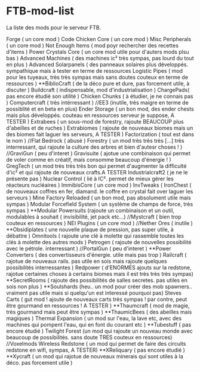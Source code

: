 FTB-mod-list
============

La liste des mods pour le serveur FTB.

Forge ( un core mod )
Code Chicken Core ( un core mod )
Misc Peripherals ( un core mod )
Not Enough Items ( mod poyr rechercher des recettes d'items )
Power Crystals Core ( un core mod utile pour d'auters mods plsu bas )
Advanced Machines ( des machines ic² très sympas, pas lourd du tout en plus )
Advanced Solarpanels ( des panneaux solaires plus développés. sympathique mais à tester en terme de ressources 
Logistic Pipes ( mod pour les tuyeaux, très très sympas mais sans doutes couteux en terme de ressources )
**BiblioCraft ( de la déco pure et dure, pas forcement utile, à discuter )
Buildcraft ( indispensable, mod d'industrialisation )
ChargePads( pas encore étudié son utilité )
Chicken Chunks ( à étudier, je ne connais pas )
Computercraft ( très intérressant )
//EE3 (inutile, très maigre en terme de possiblité et en beta en plus)
Ender Storage ( un bon mod, des ender chests mais plus développés. couteau en ressources serveur je suppose, A TESTER )
Extrabees ( un sous-mod de forestry, rajoute BEAUCOUP plus d'abeilles et de ruches )
Extrabiomes ( rajoute de nouveaux biomes mais un des biomes fait laguer les serveurs, A TESTER )
Factorization ( tout est dans le nom )
//Flat Bedrock ( abusé )
Forestry ( un mod très très très [...] très interressant, qui rajoute la culture des arbres et bien d'autesr choses ! )
//GraviGun ( peu d'interet )
Gravisuite ( ajotue une combinaison qui permet de voler comme en créatif, mais consomme beaucoup d'énergie ! )
GregTech ( un mod très très très bon qui permet d'augmenter la difficulté d'ic² et qui rajoute de nouveaux crafts.A TESTER 
Industrialcraft2 ( je ne le présente pas )
Nuclear Control ( lié à IC². permet de mieux gérer les réacteurs nucléaires )
ImmibisCore ( un core mod )
InvTweaks (
IronChest ( de nouveaux coffres en fer, diamand. le coffre en crystal fait over laguer les serveurs )
Mine Factory Reloaded ( un bon mod, pas absolument utile mais sympas )
Modular Forcefield System ( un système de champs de force, très sympas )
**Modular Powersuits (rajoute un combinaison et un outil, modulables à souhait ( invisibilité, jet pack etc...)
//Mystcraft ( bien trop couteux en ressources )
NEI Plugins ( un core mod )
//Nether Ores ( inutile )
**Obsidiplates ( une nouvelle plaque de pression, pas super utile, à débattre )
Omnitools ( rajoute une clé à molette qui rassemble toutes les clés à molette des autres mods )
Petrogen ( rajoute de nouvelles possibilité avec le pétrole. interressant )
//PortalGun ( peu d'interet )
**Power Converters ( des convertisseurs d'énergie. utile mais pas trop )
Railcraft ( rajotue de nouveaux rails. pas utile en sois mais rajoute quelques possibilités interressantes )
Redpower ( d'ENORMES ajouts sur la redstone, rajotue certaines choses à certains biomes mais il est très très très sympas)
**SecretRooms ( rajoute des possibilités de salles secretes. pas utiles en sois non plus )
**Soulshards (heu.. un mod pour créer des mob  spawners.. vraiment pas utile mais si quelqu'un est interessé pourquoi pas) 
Steves Carts ( gut mod ! ajoute de nouveaux carts très sympas ! par contre, peut être gourmand en ressources ! A TESTER )
**Thaumcraft ( mod de magie, très gourmand mais peut être sympas )
**ThaumicBees ( des abeilles mais magiques )
Thermal Expansion ( un mod sur l'eau, la lave etc, avec des machines qui pompent l'eau, qui en font du courant etc )
**Tubestuff ( pas encore étudié )
Twilight Forest (un mod qui rajoute un nouveau monde avec beaucoup de possibilités. sans doute TRES couteux en ressources)
//Voxelmods
Wireless Redstone ( un mod qui permet de faire des circuits redstone en wifi, sympas, A TESTER)
**XReliquary ( pas encore étudié )
**Xycraft ( un mod qui rajotue de nouveaux minerais qui sont utiles à la déco. pas forcement utile )
